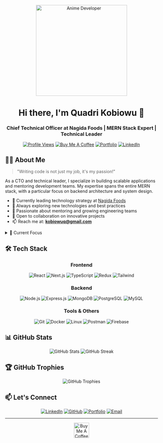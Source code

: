 <div align="center">
  <img src="https://dl.openseauserdata.com/cache/originImage/files/527a9783c28c70962773a73db797ea4d.gif" alt="Anime Developer" width="300px"/>
  
  # Hi there, I'm Quadri Kobiowu 👋
  ### Chief Technical Officer at Nagida Foods | MERN Stack Expert | Technical Leader
  
  [![Profile Views](https://komarev.com/ghpvc/?username=kobiowuquadri&label=Profile%20views&color=64FFDA&style=flat)](https://github.com/kobiowuquadri)
  [![Buy Me A Coffee](https://img.shields.io/badge/Buy%20Me%20A%20Coffee-Support-yellow.svg)](https://www.buymeacoffee.com/quarikobiowu)
  [![Portfolio](https://img.shields.io/badge/Portfolio-Visit%20Now-64FFDA)](https://my-portfolio-rho-orcin-62.vercel.app/)
  [![LinkedIn](https://img.shields.io/badge/LinkedIn-Connect-0077B5)](https://linkedin.com/in/quadri-kobiowu-955313233)
</div>

## 👨‍💻 About Me

> "Writing code is not just my job, it's my passion!"

As a CTO and technical leader, I specialize in building scalable applications and mentoring development teams. My expertise spans the entire MERN stack, with a particular focus on backend architecture and system design.

- 🚀 Currently leading technology strategy at [Nagida Foods](https://nagidafoods.com)
- 🌱 Always exploring new technologies and best practices
- 👥 Passionate about mentoring and growing engineering teams
- 🤝 Open to collaboration on innovative projects
- 📫 Reach me at: **kobiowuq@gmail.com**

<details>
<summary>🎯 Current Focus</summary>

- Developing a Real Estate Web Application
- Scaling microservices architecture
- Mentoring aspiring developers
- Contributing to open-source projects
</details>

## 🛠️ Tech Stack

<div align="center">

### Frontend
![React](https://img.shields.io/badge/React-20232A?style=for-the-badge&logo=react&logoColor=61DAFB)
![Next.js](https://img.shields.io/badge/Next.js-000000?style=for-the-badge&logo=next.js&logoColor=white)
![TypeScript](https://img.shields.io/badge/TypeScript-007ACC?style=for-the-badge&logo=typescript&logoColor=white)
![Redux](https://img.shields.io/badge/Redux-593D88?style=for-the-badge&logo=redux&logoColor=white)
![Tailwind](https://img.shields.io/badge/Tailwind_CSS-38B2AC?style=for-the-badge&logo=tailwind-css&logoColor=white)

### Backend
![Node.js](https://img.shields.io/badge/Node.js-339933?style=for-the-badge&logo=node.js&logoColor=white)
![Express.js](https://img.shields.io/badge/Express.js-000000?style=for-the-badge&logo=express&logoColor=white)
![MongoDB](https://img.shields.io/badge/MongoDB-47A248?style=for-the-badge&logo=mongodb&logoColor=white)
![PostgreSQL](https://img.shields.io/badge/PostgreSQL-316192?style=for-the-badge&logo=postgresql&logoColor=white)
![MySQL](https://img.shields.io/badge/MySQL-4479A1?style=for-the-badge&logo=mysql&logoColor=white)

### Tools & Others
![Git](https://img.shields.io/badge/Git-F05032?style=for-the-badge&logo=git&logoColor=white)
![Docker](https://img.shields.io/badge/Docker-2496ED?style=for-the-badge&logo=docker&logoColor=white)
![Linux](https://img.shields.io/badge/Linux-FCC624?style=for-the-badge&logo=linux&logoColor=black)
![Postman](https://img.shields.io/badge/Postman-FF6C37?style=for-the-badge&logo=postman&logoColor=white)
![Firebase](https://img.shields.io/badge/Firebase-FFCA28?style=for-the-badge&logo=firebase&logoColor=black)
</div>

## 📊 GitHub Stats

<div align="center">
  <img src="https://github-readme-stats.vercel.app/api?username=kobiowuquadri&show_icons=true&theme=tokyonight" alt="GitHub Stats" />
  <img src="https://github-readme-streak-stats.herokuapp.com/?user=kobiowuquadri&theme=tokyonight" alt="GitHub Streak" />
</div>

## 🏆 GitHub Trophies
<div align="center">
  <img src="https://github-profile-trophy.vercel.app/?username=kobiowuquadri&theme=tokyonight&column=4&margin-w=15&margin-h=15" alt="GitHub Trophies" />
</div>

## 📫 Let's Connect

<div align="center">
  
[![LinkedIn](https://img.shields.io/badge/LinkedIn-0077B5?style=for-the-badge&logo=linkedin&logoColor=white)](https://linkedin.com/in/quadri-kobiowu-955313233)
[![GitHub](https://img.shields.io/badge/GitHub-100000?style=for-the-badge&logo=github&logoColor=white)](https://github.com/kobiowuquadri)
[![Portfolio](https://img.shields.io/badge/Portfolio-FF5722?style=for-the-badge&logo=google-chrome&logoColor=white)](https://my-portfolio-rho-orcin-62.vercel.app/)
[![Email](https://img.shields.io/badge/Email-D14836?style=for-the-badge&logo=gmail&logoColor=white)](mailto:kobiowuq@gmail.com)
  
</div>

---

<div align="center">
  <a href="https://www.buymeacoffee.com/quarikobiowu">
    <img src="https://cdn.buymeacoffee.com/buttons/v2/default-yellow.png" height="50" alt="Buy Me A Coffee" />
  </a>
</div>
